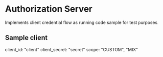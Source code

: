 # Authorization Server 
Implements client credential flow as running code sample for test purposes.

## Sample client
client_id: "client"
client_secret: "secret"
scope: "CUSTOM", "MIX"


